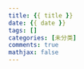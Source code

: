 ```yaml
---
title: {{ title }}
date: {{ date }}
tags: []
categories: [未分类]
comments: true
mathjax: false
---
```



<!-- more -->

